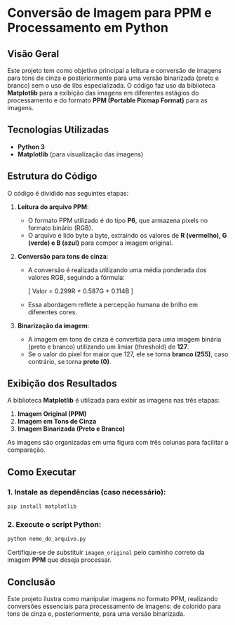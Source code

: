 # Conversão de Imagem para PPM e Processamento em Python

## Visão Geral
Este projeto tem como objetivo principal a leitura e conversão de imagens para tons de cinza e posteriormente para uma versão binarizada (preto e branco) sem o uso de libs especializada. O código faz uso da biblioteca **Matplotlib** para a exibição das imagens em diferentes estágios do processamento e do formato **PPM (Portable Pixmap Format)** para as imagens.

## Tecnologias Utilizadas
- **Python 3**
- **Matplotlib** (para visualização das imagens)

## Estrutura do Código
O código é dividido nas seguintes etapas:

1. **Leitura do arquivo PPM**:
   - O formato PPM utilizado é do tipo **P6**, que armazena pixels no formato binário (RGB).
   - O arquivo é lido byte a byte, extraindo os valores de **R (vermelho), G (verde) e B (azul)** para compor a imagem original.

2. **Conversão para tons de cinza**:
   - A conversão é realizada utilizando uma média ponderada dos valores RGB, seguindo a fórmula:
     
     \[ Valor = 0.299R + 0.587G + 0.114B \]
   
   - Essa abordagem reflete a percepção humana de brilho em diferentes cores.

3. **Binarização da imagem**:
   - A imagem em tons de cinza é convertida para uma imagem binária (preto e branco) utilizando um limiar (threshold) de **127**.
   - Se o valor do pixel for maior que 127, ele se torna **branco (255)**, caso contrário, se torna **preto (0)**.

## Exibição dos Resultados
A biblioteca **Matplotlib** é utilizada para exibir as imagens nas três etapas:

1. **Imagem Original (PPM)**
2. **Imagem em Tons de Cinza**
3. **Imagem Binarizada (Preto e Branco)**

As imagens são organizadas em uma figura com três colunas para facilitar a comparação.

## Como Executar
### 1. Instale as dependências (caso necessário):
```sh
pip install matplotlib
```

### 2. Execute o script Python:
```sh
python nome_do_arquivo.py
```

Certifique-se de substituir `imagem_original` pelo caminho correto da imagem **PPM** que deseja processar.

## Conclusão
Este projeto ilustra como manipular imagens no formato PPM, realizando conversões essenciais para processamento de imagens: de colorido para tons de cinza e, posteriormente, para uma versão binarizada. 

